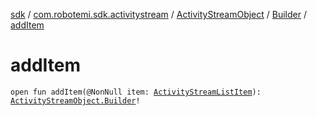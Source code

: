 [sdk](../../../index.md) / [com.robotemi.sdk.activitystream](../../index.md) / [ActivityStreamObject](../index.md) / [Builder](index.md) / [addItem](./add-item.md)

# addItem

`open fun addItem(@NonNull item: `[`ActivityStreamListItem`](../../-activity-stream-list-item/index.md)`): `[`ActivityStreamObject.Builder`](index.md)`!`